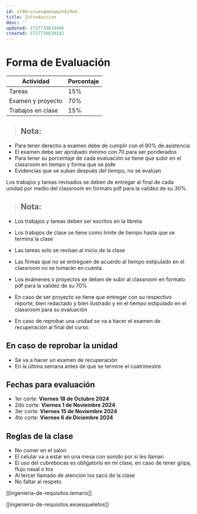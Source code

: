 ```yaml
---
id: xt9brvzuesqmenwqih4j9ed
title: Introduccion
desc: ''
updated: 1727739819466
created: 1727738630142
---
```

# Forma de Evaluación

Actividad | Porcentaje
---------|----------|
Tareas            | 15%
Examen y proyecto | 70%
Trabajos en clase | 15%


> ## Nota:
- Para tener derecho a examen debe de cumplir con el 90% de asistencia
- El examen debe ser aprobado mínimo con 70 para ser ponderados
- Para tener su porcentaje de cada evaluación se tiene que subir en el classroom en tiempo y forma que se pide
- Evidencias que se suban después del tiempo, no se evalúan

Los trabajos y tareas revisados se deben de entregar al final de cada unidad por medio del classroom en formato pdf para la validez de su 30%.

> ## Nota:
- Los trabajos y tareas deben ser escritos en la libreta
- Los trabajos de clase se tiene como límite de tiempo hasta que se termina la clase
- Las tareas solo se revisan al inicio de la clase
- Las firmas que no se entreguen de acuerdo al tiempo estipulado en el classroom no se tomarán en cuenta.

- Los exámenes o proyectos se deben de subir al classroom en formato pdf para la validez de su 70%
- En caso de ser proyecto se tiene que entregar con su respectivo reporte, bien redactado y bien ilustrado y en el tiempo estipulado en el classroom para su evaluación
- En caso de reprobar una unidad se va a hacer el examen de recuperación al final del curso.


## En caso de reprobar la unidad
- Se va a hacer un examen de recuperación
- En la última semana antes de que se termine el cuatrimestre


## Fechas para evaluación
- 1er corte: **Viernes 18 de Octubre 2024**
- 2do corte: **Viernes 1 de Noviembre 2024**
- 3er corte: **Viernes 15 de Noviembre 2024**
- 4to corte: **Viernes 6 de Diciembre 2024**


## Reglas de la clase
- No comer en el salon
- El celular va a estar en una mesa con sonido por si les llaman
- El  uso del cubrebocas es obligatorio en mi clase, en caso de tener gripa, flujo nasal o tos
- Al tercer llamado de atención los sacó de la clase
- No faltar al respeto

[[ingenieria-de-requisitos.temario]]

[[ingenieria-de-requisitos.exoesqueletos]]